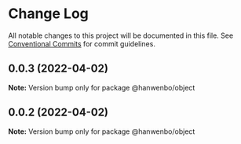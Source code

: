 # Change Log

All notable changes to this project will be documented in this file.
See [Conventional Commits](https://conventionalcommits.org) for commit guidelines.

## 0.0.3 (2022-04-02)

**Note:** Version bump only for package @hanwenbo/object





## 0.0.2 (2022-04-02)

**Note:** Version bump only for package @hanwenbo/object
